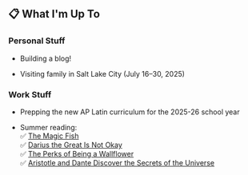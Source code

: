 ## 📋 What I'm Up To

### Personal Stuff

- Building a blog!

- Visiting family in Salt Lake City (July 16–30, 2025)

### Work Stuff

- Prepping the new AP Latin curriculum for the 2025-26 school year

- Summer reading:<br>
✅ [The Magic Fish](https://bookshop.org/p/books/the-magic-fish-trung-le-nguyen/14722854?ean=9781984851598&next=t)<br>
✅ [Darius the Great Is Not Okay](https://bookshop.org/p/books/darius-the-great-is-not-okay-adib-khorram/16449090?ean=9780525552970&next=t)<br>
✅ [The Perks of Being a Wallflower](https://bookshop.org/p/books/the-perks-of-being-a-wallflower-stephen-chbosky/7061668?ean=9780671027346&next=t)<br>
✅ [Aristotle and Dante Discover the Secrets of the Universe](https://bookshop.org/p/books/aristotle-and-dante-discover-the-secrets-of-the-universe-benjamin-alire-saenz/7553153?ean=9781442408937&next=t)